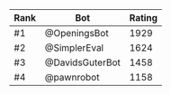 Rank|Bot|Rating
---|---|---
#1|@OpeningsBot|1929
#2|@SimplerEval|1624
#3|@DavidsGuterBot|1458
#4|@pawnrobot|1158
